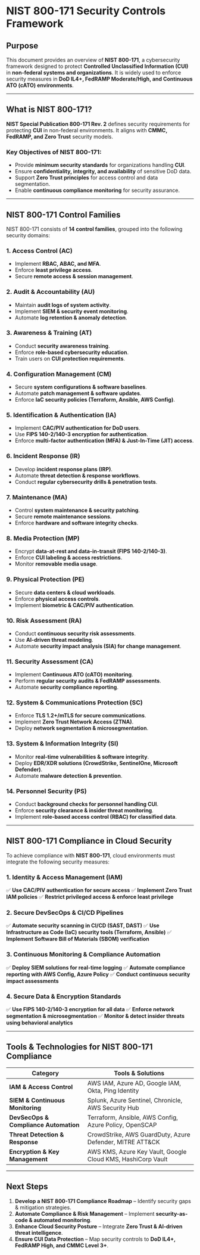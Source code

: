 # **NIST 800-171 Security Controls Framework**

## **Purpose**
This document provides an overview of **NIST 800-171**, a cybersecurity framework designed to protect **Controlled Unclassified Information (CUI)** in **non-federal systems and organizations**. It is widely used to enforce security measures in **DoD IL4+, FedRAMP Moderate/High, and Continuous ATO (cATO) environments**.

---

## **What is NIST 800-171?**
**NIST Special Publication 800-171 Rev. 2** defines security requirements for protecting **CUI** in non-federal environments. It aligns with **CMMC, FedRAMP, and Zero Trust** security models.

### **Key Objectives of NIST 800-171:**
- Provide **minimum security standards** for organizations handling **CUI**.
- Ensure **confidentiality, integrity, and availability** of sensitive DoD data.
- Support **Zero Trust principles** for access control and data segmentation.
- Enable **continuous compliance monitoring** for security assurance.

---

## **NIST 800-171 Control Families**
NIST 800-171 consists of **14 control families**, grouped into the following security domains:

### **1. Access Control (AC)**
- Implement **RBAC, ABAC, and MFA**.
- Enforce **least privilege access**.
- Secure **remote access & session management**.

### **2. Audit & Accountability (AU)**
- Maintain **audit logs of system activity**.
- Implement **SIEM & security event monitoring**.
- Automate **log retention & anomaly detection**.

### **3. Awareness & Training (AT)**
- Conduct **security awareness training**.
- Enforce **role-based cybersecurity education**.
- Train users on **CUI protection requirements**.

### **4. Configuration Management (CM)**
- Secure **system configurations & software baselines**.
- Automate **patch management & software updates**.
- Enforce **IaC security policies (Terraform, Ansible, AWS Config)**.

### **5. Identification & Authentication (IA)**
- Implement **CAC/PIV authentication for DoD users**.
- Use **FIPS 140-2/140-3 encryption for authentication**.
- Enforce **multi-factor authentication (MFA) & Just-In-Time (JIT) access**.

### **6. Incident Response (IR)**
- Develop **incident response plans (IRP)**.
- Automate **threat detection & response workflows**.
- Conduct **regular cybersecurity drills & penetration tests**.

### **7. Maintenance (MA)**
- Control **system maintenance & security patching**.
- Secure **remote maintenance sessions**.
- Enforce **hardware and software integrity checks**.

### **8. Media Protection (MP)**
- Encrypt **data-at-rest and data-in-transit (FIPS 140-2/140-3)**.
- Enforce **CUI labeling & access restrictions**.
- Monitor **removable media usage**.

### **9. Physical Protection (PE)**
- Secure **data centers & cloud workloads**.
- Enforce **physical access controls**.
- Implement **biometric & CAC/PIV authentication**.

### **10. Risk Assessment (RA)**
- Conduct **continuous security risk assessments**.
- Use **AI-driven threat modeling**.
- Automate **security impact analysis (SIA) for change management**.

### **11. Security Assessment (CA)**
- Implement **Continuous ATO (cATO) monitoring**.
- Perform **regular security audits & FedRAMP assessments**.
- Automate **security compliance reporting**.

### **12. System & Communications Protection (SC)**
- Enforce **TLS 1.2+/mTLS for secure communications**.
- Implement **Zero Trust Network Access (ZTNA)**.
- Deploy **network segmentation & microsegmentation**.

### **13. System & Information Integrity (SI)**
- Monitor **real-time vulnerabilities & software integrity**.
- Deploy **EDR/XDR solutions (CrowdStrike, SentinelOne, Microsoft Defender)**.
- Automate **malware detection & prevention**.

### **14. Personnel Security (PS)**
- Conduct **background checks for personnel handling CUI**.
- Enforce **security clearance & insider threat monitoring**.
- Implement **role-based access control (RBAC) for classified data**.

---

## **NIST 800-171 Compliance in Cloud Security**
To achieve compliance with **NIST 800-171**, cloud environments must integrate the following security measures:

### **1. Identity & Access Management (IAM)**
✅ **Use CAC/PIV authentication for secure access**
✅ **Implement Zero Trust IAM policies**
✅ **Restrict privileged access & enforce least privilege**

### **2. Secure DevSecOps & CI/CD Pipelines**
✅ **Automate security scanning in CI/CD (SAST, DAST)**
✅ **Use Infrastructure as Code (IaC) security tools (Terraform, Ansible)**
✅ **Implement Software Bill of Materials (SBOM) verification**

### **3. Continuous Monitoring & Compliance Automation**
✅ **Deploy SIEM solutions for real-time logging**
✅ **Automate compliance reporting with AWS Config, Azure Policy**
✅ **Conduct continuous security impact assessments**

### **4. Secure Data & Encryption Standards**
✅ **Use FIPS 140-2/140-3 encryption for all data**
✅ **Enforce network segmentation & microsegmentation**
✅ **Monitor & detect insider threats using behavioral analytics**

---

## **Tools & Technologies for NIST 800-171 Compliance**
| **Category** | **Tools & Solutions** |
|-------------|-----------------------|
| **IAM & Access Control** | AWS IAM, Azure AD, Google IAM, Okta, Ping Identity |
| **SIEM & Continuous Monitoring** | Splunk, Azure Sentinel, Chronicle, AWS Security Hub |
| **DevSecOps & Compliance Automation** | Terraform, Ansible, AWS Config, Azure Policy, OpenSCAP |
| **Threat Detection & Response** | CrowdStrike, AWS GuardDuty, Azure Defender, MITRE ATT&CK |
| **Encryption & Key Management** | AWS KMS, Azure Key Vault, Google Cloud KMS, HashiCorp Vault |

---

## **Next Steps**
1. **Develop a NIST 800-171 Compliance Roadmap** – Identify security gaps & mitigation strategies.
2. **Automate Compliance & Risk Management** – Implement **security-as-code & automated monitoring**.
3. **Enhance Cloud Security Posture** – Integrate **Zero Trust & AI-driven threat intelligence**.
4. **Ensure CUI Data Protection** – Map security controls to **DoD IL4+, FedRAMP High, and CMMC Level 3+**.
